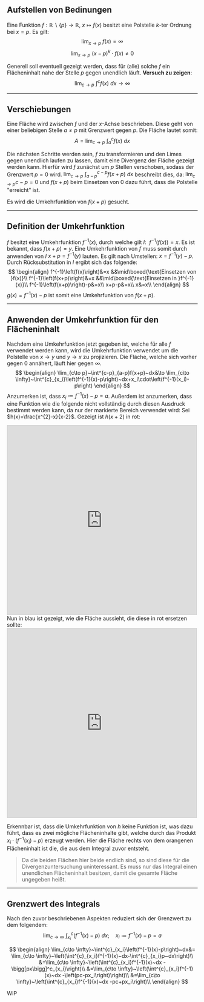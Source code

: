 ## Aufstellen von Bedinungen
Eine Funktion $f:\mathbb{R}\backslash\{p\}\to\mathbb{R},~x\mapsto f(x)$ besitzt eine Polstelle $k$-ter Ordnung bei $x=p$.
Es gilt:
$$\lim_{x\to p}~f(x)=\infty$$
$$\lim_{x\to p}~(x-p)^k\cdot f(x)\neq0$$

Generell soll eventuell gezeigt werden, dass für (alle) solche $f$ ein Flächeninhalt nahe der Stelle $p$ gegen unendlich läuft.
**Versuch zu zeigen**:
$$
\lim_{c\to p}~\int^{c}_{}f(x)~dx\to\infty
$$

---
## Verschiebungen
Eine Fläche wird zwischen $f$ und der $x$-Achse beschrieben. Diese geht von einer beliebigen Stelle $a\neq p$ mit Grenzwert gegen $p$. Die Fläche lautet somit:
$$
A=\lim_{c\to p}~\int^{c}_{a}f(x)~dx
$$

Die nächsten Schritte werden sein, $f$ zu transformieren und den Limes gegen unendlich laufen zu lassen, damit eine Divergenz der Fläche gezeigt werden kann.
Hierfür wird $f$ zunächst um $p$ Stellen verschoben, sodass der Grenzwert $p=0$ wird.
$\lim_{c\to p}~\int^{c-p}_{a-p}f(x+p)~dx$ beschreibt dies, da: $\lim_{c\to p}c-p=0$ und $f(x+p)$ beim Einsetzen von $0$ dazu führt, dass die Polstelle "erreicht" ist.

Es wird die Umkehrfunktion von $f(x+p)$ gesucht.

---
## Definition der Umkehrfunktion
$f$ besitzt eine Umkehrfunktion $f^{-1}(x)$, durch welche gilt $I:~~f^{-1}\left(f(x)\right)=x$.
Es ist bekannt, dass $f(x+p)=y$. Eine Umkehrfunktion von $f$ muss somit durch anwenden von $I$ $x+p=f^{-1}(y)$ lauten.
Es gilt nach Umstellen: $x=f^{-1}(y)-p$.
Durch Rücksubstitution in $I$ ergibt sich das folgende:
$$
\begin{align}
	f^{-1}\left(f(x)\right)&=x
		&&\mid\boxed{\text{Einsetzen von }f(x)}\\
	f^{-1}\left(f(x+p)\right)&=x
		&&\mid\boxed{\text{Einsetzen in }f^{-1}(x)}\\
	f^{-1}\left(f(x+p)\right)-p&=x\\
	x+p-p&=x\\
	x&=x\\
\end{align}
$$
$g(x)=f^{-1}(x)-p$ ist somit eine Umkehrfunktion von $f(x+p)$.

---
## Anwenden der Umkehrfunktion für den Flächeninhalt
Nachdem eine Umkehrfunktion jetzt gegeben ist, welche für alle $f$ verwendet werden kann, wird die Umkehrfunktion verwendet um die Polstelle von $x\to y$ und $y\to x$ zu projizieren. Die Fläche, welche sich vorher gegen $0$ annähert, läuft hier gegen $\infty$.
$$
\begin{align}
	\lim_{c\to p}~\int^{c-p}_{a-p}f(x+p)~dx&\to
		\lim_{c\to \infty}~\int^{c}_{x_i}\left(f^{-1}(x)-p\right)~dx+x_i\cdot\left(f^{-1}(x_i)-p\right)
\end{align}
$$
Anzumerken ist, dass $x_i\coloneqq f^{-1}(x)-p=a$.
Außerdem ist anzumerken, dass eine Funktion wie die folgende nicht vollständig durch diesen Ausdruck bestimmt werden kann, da nur der markierte Bereich verwendet wird:
Sei $h(x)=\frac{x^{2}-x}{x-2}$. Gezeigt ist $h(x+2)$ in rot:
<iframe src="https://www.desmos.com/calculator/lldqdqtseq?embed" width="500" height="500" style="border: 1px solid #ccc" frameborder=0></iframe>
Nun in blau ist gezeigt, wie die Fläche aussieht, die diese in rot ersetzen sollte:
<iframe src="https://www.desmos.com/calculator/v9s7xj7ie4?embed" width="500" height="500" style="border: 1px solid #ccc" frameborder=0></iframe>

Erkennbar ist, dass die Umkehrfunktion von $h$ keine Funktion ist, was dazu führt, dass es zwei mögliche Flächeninhalte gibt, welche durch das Produkt $x_i\cdot\left(f^{-1}(x_i)-p\right)$ erzeugt werden. Hier die Fläche rechts von dem orangenen Flächeninhalt ist die, die aus dem Integral zuvor entsteht.
>Da die beiden Flächen hier beide endlich sind, so sind diese für die Divergenzuntersuchung uninteressant. Es muss nur das Integral einen unendlichen Flächeninhalt besitzen, damit die gesamte Fläche ungegeben heißt.

---
## Grenzwert des Integrals
Nach den zuvor beschriebenen Aspekten reduziert sich der Grenzwert zu dem folgendem:
$$\lim_{c\to \infty}~\int^{c}_{x_i}\left(f^{-1}(x)-p\right)~dx;\quad x_i\coloneqq f^{-1}(x)-p=a$$

$$
\begin{align}
	\lim_{c\to \infty}~\int^{c}_{x_i}\left(f^{-1}(x)-p\right)~dx&=
		\lim_{c\to \infty}~\left(\int^{c}_{x_i}f^{-1}(x)~dx-\int^{c}_{x_i}p~dx\right)\\
	&=\lim_{c\to \infty}~\left(\int^{c}_{x_i}f^{-1}(x)~dx
		-\bigg[px\bigg]^c_{x_i}\right)\\
	&=\lim_{c\to \infty}~\left(\int^{c}_{x_i}f^{-1}(x)~dx
		-\left(pc-px_i\right)\right)\\
	&=\lim_{c\to \infty}~\left(\int^{c}_{x_i}f^{-1}(x)~dx
		-pc+px_i\right)\\
\end{align}
$$

WIP